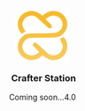 <h3 align="center">
	<img src="https://raw.githubusercontent.com/Railly/crafter-station/main/public/logo.png" width="100" alt="Logo"/><br/>
	<img src="https://raw.githubusercontent.com/Railly/crafter-station/main/public/transparent.png" height="30" width="0px"/>
	Crafter Station
</h3>

<p align="center">
  Coming soon...4.0
</p>
